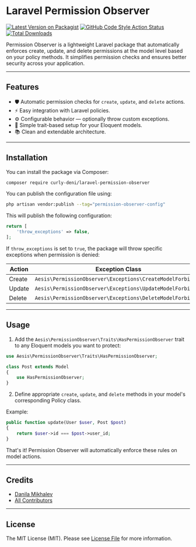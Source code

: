 # Laravel Permission Observer

[![Latest Version on Packagist](https://img.shields.io/packagist/v/curly-deni/permission-observer.svg?style=flat-square)](https://packagist.org/packages/curly-deni/permission-observer)
[![GitHub Code Style Action Status](https://img.shields.io/github/actions/workflow/status/curly-deni/laravel-permission-observer/fix-php-code-style-issues.yml?branch=main&label=code%20style&style=flat-square)](https://github.com/curly-deni/permission-observer/actions?query=workflow%3A"Fix+PHP+code+style+issues"+branch%3Amain)
[![Total Downloads](https://img.shields.io/packagist/dt/curly-deni/permission-observer.svg?style=flat-square)](https://packagist.org/packages/curly-deni/permission-observer)

Permission Observer is a lightweight Laravel package that automatically enforces create, update, and delete permissions at the model level based on your policy methods. It simplifies permission checks and ensures better security across your application.

---

## Features

- 🛡️ Automatic permission checks for `create`, `update`, and `delete` actions.
- ⚡ Easy integration with Laravel policies.
- ⚙️ Configurable behavior — optionally throw custom exceptions.
- 🧩 Simple trait-based setup for your Eloquent models.
- 📚 Clean and extendable architecture.

---

## Installation

You can install the package via Composer:

```bash
composer require curly-deni/laravel-permission-observer
```

You can publish the configuration file using:

```bash
php artisan vendor:publish --tag="permission-observer-config"
```

This will publish the following configuration:

```php
return [
    'throw_exceptions' => false,
];
```

If `throw_exceptions` is set to `true`, the package will throw specific exceptions when permission is denied:

| Action  | Exception Class |
|---------|-----------------|
| Create  | `Aesis\PermissionObserver\Exceptions\CreateModelForbidden` |
| Update  | `Aesis\PermissionObserver\Exceptions\UpdateModelForbidden` |
| Delete  | `Aesis\PermissionObserver\Exceptions\DeleteModelForbidden` |

---

## Usage

1. Add the `Aesis\PermissionObserver\Traits\HasPermissionObserver` trait to any Eloquent models you want to protect:

```php
use Aesis\PermissionObserver\Traits\HasPermissionObserver;

class Post extends Model
{
    use HasPermissionObserver;
}
```

2. Define appropriate `create`, `update`, and `delete` methods in your model's corresponding Policy class.

Example:

```php
public function update(User $user, Post $post)
{
    return $user->id === $post->user_id;
}
```

That's it! Permission Observer will automatically enforce these rules on model actions.

---

## Credits

- [Danila Mikhalev](https://github.com/curly-deni)
- [All Contributors](../../contributors)

---

## License

The MIT License (MIT). Please see [License File](LICENSE.md) for more information.
